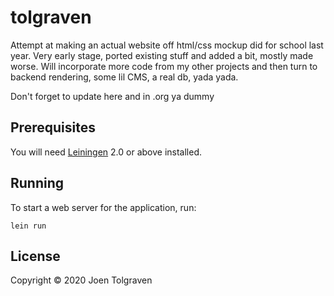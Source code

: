 # tolgraven

Attempt at making an actual website off html/css mockup did for school last year.
Very early stage, ported existing stuff and added a bit, mostly made worse.
Will incorporate more code from my other projects and then turn to backend rendering,
some lil CMS, a real db, yada yada.

Don't forget to update here and in .org ya dummy

## Prerequisites

You will need [Leiningen][1] 2.0 or above installed.

[1]: https://github.com/technomancy/leiningen

## Running

To start a web server for the application, run:

    lein run 

## License

Copyright © 2020 Joen Tolgraven
